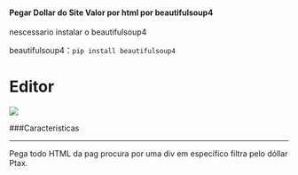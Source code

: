 #### Pegar Dollar do Site Valor por html por beautifulsoup4

nescessario instalar o beautifulsoup4

beautifulsoup4：`pip install beautifulsoup4`

# Editor

![](https://upload.wikimedia.org/wikipedia/en/thumb/d/d2/Sublime_Text_3_logo.png/150px-Sublime_Text_3_logo.png)

###Caracteristicas
                
----
Pega todo HTML da pag procura por uma div em específico filtra pelo dóllar Ptax.